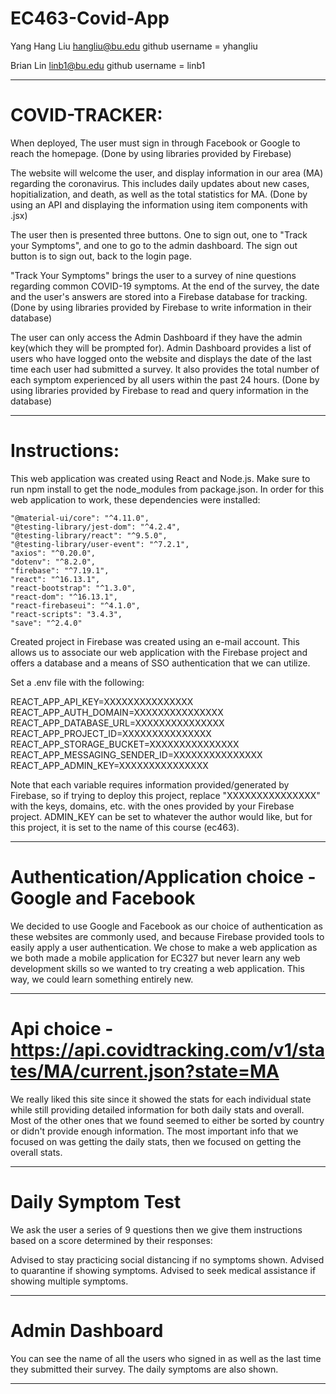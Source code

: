 # EC463-Covid-App

Yang Hang Liu 
hangliu@bu.edu
github username = yhangliu

Brian Lin
linb1@bu.edu
github username = linb1

----------------------------------------------------------------------
# COVID-TRACKER:

When deployed, The user must sign in through Facebook or Google to reach the homepage. 
(Done by using libraries provided by Firebase)

The website will welcome the user, and display information in our area (MA) regarding the coronavirus. This includes daily updates about new cases, hopitialization, and death, as well as the total statistics for MA. 
(Done by using an API and displaying the information using item components with .jsx)

The user then is presented three buttons. One to sign out, one to "Track your Symptoms", and one to go to the admin dashboard. The sign out button is to sign out, back to the login page.

"Track Your Symptoms" brings the user to a survey of nine questions regarding common COVID-19 symptoms. At the end of the survey, the date and the user's answers are stored into a Firebase database for tracking. 
(Done by using libraries provided by Firebase to write information in their database)

The user can only access the Admin Dashboard if they have the admin key(which they will be prompted for). Admin Dashboard provides a list of users who have logged onto the website and displays the date of the last time each user had submitted a survey. It also provides the total number of each symptom experienced by all users within the past 24 hours.
(Done by using libraries provided by Firebase to read and query information in the database)

----------------------------------------------------------------------


# Instructions:
This web application was created using React and Node.js.
Make sure to run npm install to get the node_modules from package.json.
In order for this web application to work, these dependencies were installed:

    "@material-ui/core": "^4.11.0",
    "@testing-library/jest-dom": "^4.2.4",
    "@testing-library/react": "^9.5.0",
    "@testing-library/user-event": "^7.2.1",
    "axios": "^0.20.0",
    "dotenv": "^8.2.0",
    "firebase": "^7.19.1",
    "react": "^16.13.1",
    "react-bootstrap": "^1.3.0",
    "react-dom": "^16.13.1",
    "react-firebaseui": "^4.1.0",
    "react-scripts": "3.4.3",
    "save": "^2.4.0"
    
Created project in Firebase was created using an e-mail account. This allows us to associate our web application with the Firebase project and offers a database and a means of SSO authentication that we can utilize. 

Set a .env file with the following:

REACT_APP_API_KEY=XXXXXXXXXXXXXXX
REACT_APP_AUTH_DOMAIN=XXXXXXXXXXXXXXX
REACT_APP_DATABASE_URL=XXXXXXXXXXXXXXX
REACT_APP_PROJECT_ID=XXXXXXXXXXXXXXX
REACT_APP_STORAGE_BUCKET=XXXXXXXXXXXXXXX
REACT_APP_MESSAGING_SENDER_ID=XXXXXXXXXXXXXXX
REACT_APP_ADMIN_KEY=XXXXXXXXXXXXXXX

Note that each variable requires information provided/generated by Firebase, so if trying to deploy this project, replace "XXXXXXXXXXXXXXX" with the keys, domains, etc. with the ones provided by your Firebase project. ADMIN_KEY can be set to whatever the author would like, but for this project, it is set to the name of this course (ec463).


----------------------------------------------------------------------


# Authentication/Application choice - Google and Facebook

We decided to use Google and Facebook as our choice of authentication as these websites are commonly used, and because Firebase provided tools to easily apply a user authentication.
We chose to make a web application as we both made a mobile application for EC327 but never learn any web development skills so we wanted to try creating a web application. This way, we could learn something entirely new.

----------------------------------------------------------------------


# Api choice - https://api.covidtracking.com/v1/states/MA/current.json?state=MA

We really liked this site since it showed the stats for each individual state while still providing detailed information for both daily stats and overall. Most of the other ones that we found
seemed to either be sorted by country or didn't provide enough information.
The most important info that we focused on was getting the daily stats, then we focused on getting the overall stats.

----------------------------------------------------------------------


# Daily Symptom Test

We ask the user a series of 9 questions then we give them instructions based on a score determined by their responses:

Advised to stay practicing social distancing if no symptoms shown.
Advised to quarantine if showing symptoms.
Advised to seek medical assistance if showing multiple symptoms.

----------------------------------------------------------------------

# Admin Dashboard

You can see the name of all the users who signed in as well as the last time they submitted their survey. The daily symptoms are also shown.

----------------------------------------------------------------------
